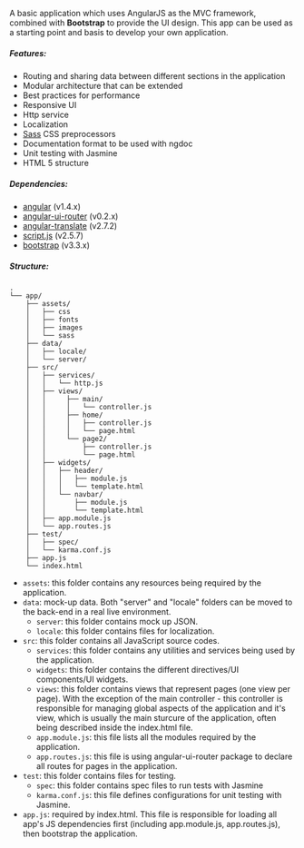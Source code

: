 A basic application which uses AngularJS as the MVC framework, combined with **Bootstrap** to provide the UI design. 
This app can be used as a starting point and basis to develop your own application.



##### Features:
- Routing and sharing data between different sections in the application
- Modular architecture that can be extended
- Best practices for performance
- Responsive UI
- Http service
- Localization
- <a href="http://sass-lang.com/">Sass</a> CSS preprocessors
- Documentation format to be used with ngdoc
- Unit testing with Jasmine
- HTML 5 structure



##### Dependencies:
- <a href="https://angularjs.org/">angular</a> (v1.4.x)
- <a href="https://github.com/angular-ui/ui-router">angular-ui-router</a> (v0.2.x)
- <a href="https://github.com/angular-translate/angular-translate">angular-translate</a> (v2.7.2)
- <a href="https://github.com/ded/script.js/">script.js</a> (v2.5.7)
- <a href="http://getbootstrap.com/">bootstrap</a> (v3.3.x)
 


##### Structure:

```
.
└── app/
    ├── assets/
    │   ├── css
    │   ├── fonts
    │   ├── images
    │   └── sass
    ├── data/
    │   ├── locale/
    │   └── server/
    ├── src/
    │   ├── services/
    │   │   └── http.js
    │   ├── views/
    │   │     ├── main/
    │   │     │   └── controller.js
    │   │     ├── home/
    │   │     │   ├── controller.js
    │   │     │   └── page.html
    │   │     └── page2/
    │   │         ├── controller.js
    │   │         └── page.html    
    │   ├── widgets/
    │   │   ├── header/
    │   │   │   ├── module.js
    │   │   │   └── template.html
    │   │   └── navbar/
    │   │       ├── module.js
    │   │       └── template.html
    │   ├── app.module.js
    │   └── app.routes.js
    ├── test/
    │   ├── spec/
    │   └── karma.conf.js
    ├── app.js
    └── index.html
```
- `assets`:  this folder contains any resources being required by the application.
- `data`: mock-up data. Both "server" and "locale" folders can be moved to the back-end in a real live environment.
  * `server`: this folder contains mock up JSON.
  * `locale`: this folder contains files for localization.
- `src`: this folder contains all JavaScript source codes.
  * `services`: this folder contains any utilities and services being used by the application.
  * `widgets`: this folder contains the different directives/UI components/UI widgets.
  * `views`: this folder contains views that represent pages (one view per page). With the exception of the main controller - this controller is responsible for managing global aspects of the application and it's view, which is usually the main sturcure of the application, often being described inside the index.html file.
  * `app.module.js`: this file lists all the modules required by the application.
  * `app.routes.js`: this file is using angular-ui-router package to declare all routes for pages in the application.
- `test`: this folder contains files for testing.
  * `spec`: this folder contains spec files to run tests with Jasmine
  * `karma.conf.js`: this file defines configurations for unit testing with Jasmine.
- `app.js`: required by index.html. This file is responsible for loading all app's JS dependencies first (including app.module.js, app.routes.js), then bootstrap the application.





